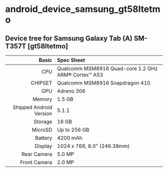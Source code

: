 # android_device_samsung_gt58ltetmo

## Device tree for Samsung Galaxy Tab (A) SM-T357T [gt58ltetmo]

Basic   | Spec Sheet
-------:|:-------------------------
CPU     | Qualcomm MSM8916 Quad-core 1.2 GHz ARM® Cortex™ A53
CHIPSET | Qualcomm MSM8916 Snapdragon 410
GPU     | Adreno 306
Memory  | 1.5 GB
Shipped Android Version | 5.1.1
Storage | 16 GB
MicroSD | Up to 256 GB
Battery | 4200 mAh
Display | 1024 x 768, 8.0" (246.38mm)
Rear Camera  | 5.0 MP
Front Camera | 2.0 MP

